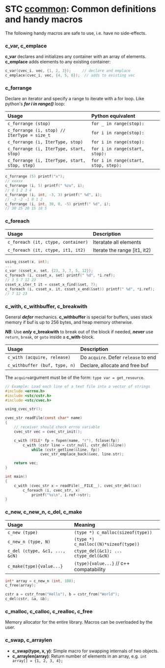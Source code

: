 # STC [ccommon](../stc/ccommon.h): Common definitions and handy macros

The following handy macros are safe to use, i.e. have no side-effects.

### c_var, c_emplace
**c_var** declares and initializes any container with an array of elements. **c_emplace** adds elements to any existing container:
```c
c_var(cvec_i, vec, {1, 2, 3});     // declare and emplace
c_emplace(cvec_i, vec, {4, 5, 6});  // adds to existing vec
```

### c_forrange
Declare an iterator and specify a range to iterate with a for loop. Like python's ***for i in range()*** loop:

| Usage                                         | Python equivalent                    |
|:----------------------------------------------|:-------------------------------------|
| `c_forrange (stop)`                           | `for _ in range(stop):`              |
| `c_forrange (i, stop) // IterType = size_t`   | `for i in range(stop):`              |
| `c_forrange (i, IterType, stop)`              | `for i in range(stop):`              |
| `c_forrange (i, IterType, start, stop)`       | `for i in range(start, stop):`       |
| `c_forrange (i, IterType, start, stop, step)` | `for i in range(start, stop, step):` |

```c
c_forrange (5) printf("x");
// xxxxx
c_forrange (i, 5) printf(" %zu", i);
// 0 1 2 3 4
c_forrange (i, int, -3, 3) printf(" %d", i);
// -3 -2 -1 0 1 2
c_forrange (i, int, 30, 0, -5) printf(" %d", i);
// 30 25 20 15 10 5
```

### c_foreach

| Usage                                | Description                  |
|:-------------------------------------|:-----------------------------|
| `c_foreach (it, ctype, container)`   | Iteratate all elements       |
| `c_foreach (it, ctype, it1, it2)`    | Iterate the range [it1, it2) |

```c
using_csset(x, int);
...
c_var (csset_x, set, {23, 3, 7, 5, 12});
c_foreach (i, csset_x, set) printf(" %d", *i.ref);
// 3 5 7 12 23
csset_x_iter_t it = csset_x_find(&set, 7);
c_foreach (i, csset_x, it, csset_x_end(&set)) printf(" %d", *i.ref);
// 7 12 23
```

### c_with, c_withbuffer, c_breakwith
General ***defer*** mechanics. **c_withbuffer** is special for buffers, uses stack memory if buf is up to 256 bytes,
and heap memory otherwise.

***NB***: Use ***only*** **c_breakwith** to break out of the block if needed, ***never*** use `return`, `break`,
or `goto` inside a **c_with**-block.

| Usage                          | Description                          |
|:-------------------------------|:-------------------------------------|
| `c_with (acquire, release)`    | Do `acquire`. Defer `release` to end |
| `c_withbuffer (buf, type, n)`  | Declare, allocate and free buf       |

The `acquire`argument must be of the form: `type var = get_resource`.

```c
// Example: Load each line of a text file into a vector of strings
#include <errno.h>
#include <stc/cstr.h>
#include <stc/cvec.h>

using_cvec_str();

cvec_str readFile(const char* name)
{
    // receiver should check errno variable
    cvec_str vec = cvec_str_init();

    c_with (FILE* fp = fopen(name, "r"), fclose(fp))
        c_with (cstr line = cstr_null, cstr_del(&line))
            while (cstr_getline(&line, fp))
                cvec_str_emplace_back(&vec, line.str);

    return vec;
}

int main()
{
    c_with (cvec_str x = readFile(__FILE__), cvec_str_del(&x))
        c_foreach (i, cvec_str, x)
            printf("%s\n", i.ref->str);
}
```

### c_new, c_new_n, c_del, c_make

| Usage                          | Meaning                                 |
|:-------------------------------|:----------------------------------------|
| `c_new (type)`                 | `(type *) c_malloc(sizeof(type))`       |
| `c_new_n (type, N)`            | `(type *) c_malloc((N)*sizeof(type))`   |
| `c_del (ctype, &c1, ..., &cN)` | `ctype_del(&c1); ... ctype_del(&cN)`    |
| `c_make(type){value...}`       | `(type){value...}` // c++ compatability |

```c
int* array = c_new_n (int, 100);
c_free(array);

cstr a = cstr_from("Hello"), b = cstr_from("World");
c_del(cstr, &a, &b);
```

### c_malloc, c_calloc, c_realloc, c_free
Memory allocator for the entire library. Macros can be overloaded by the user.

### c_swap, c_arraylen
- **c_swap(type, x, y)**: Simple macro for swapping internals of two objects. 
- **c_arraylen(array)**: Return number of elements in an array, e.g. `int array[] = {1, 2, 3, 4};` 
